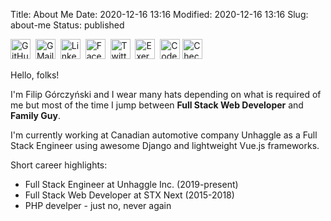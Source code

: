 Title: About Me
Date: 2020-12-16 13:16
Modified: 2020-12-16 13:16
Slug: about-me
Status: published

[<img src="/theme/images/logos/github_009CAB.svg" alt="GitHub" title="GitHub" width="32px" height="32px" />](https://github.com/filipgorczynski/)&nbsp;
[<img src="/theme/images/logos/gmail_D14836.svg" alt="GMail" title="GMail" width="32px" height="32px" />](mailto:filip.gorczynski.services@gmail.com)&nbsp;
[<img src="/theme/images/logos/linkedin_0077B5.svg" alt="LinkedIn" title="LinkedIn" width="32px" height="32px" />](https://www.linkedin.com/in/filip-g%C3%B3rczy%C5%84ski-52b08270/)&nbsp;
[<img src="/theme/images/logos/facebook_1877F2.svg" alt="Facebook" title="Facebook" width="32px" height="32px" />](https://www.facebook.com/filipgorczynski/)&nbsp;
[<img src="/theme/images/logos/twitter_1DA1F2.svg" alt="Twitter" title="Twitter" width="32px" height="32px" />](https://twitter.com/filipgorczynski)&nbsp;
[<img src="/theme/images/logos/exercism_009CAB.svg" alt="Exercism" title="Exercism" width="32px" height="32px" />](https://exercism.io/profiles/filipgorczynski)&nbsp;
[<img src="/theme/images/logos/codewars_AD2C27.svg" alt="CodeWars" title="CodeWars" width="32px" height="32px" />](https://www.codewars.com/users/filipgorczynski)
[<img src="/theme/images/logos/checkio_008DB6.svg" alt="CheckiO" title="CheckiO" width="32px" height="32px" />](https://py.checkio.org/user/filipgorczynski/)

Hello, folks!

I'm Filip Górczyński and I wear many hats depending on what is required of me but most of the time I jump between **Full Stack Web Developer** and **Family Guy**.

I'm currently working at Canadian automotive company Unhaggle as a Full Stack Engineer using awesome Django and lightweight Vue.js frameworks.

Short career highlights:

* Full Stack Engineer at Unhaggle Inc. (2019-present)
* Full Stack Web Developer at STX Next (2015-2018)
* PHP develper - just no, never again
